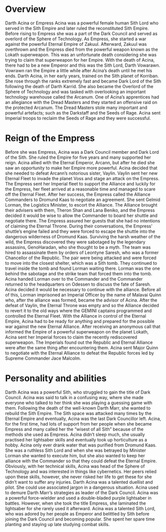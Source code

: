 # Overview

Darth Acina or Empress Acina was a powerful female human Sith Lord who served in the Sith Empire and later ruled the reconstituted Sith Empire.
Before rising to Empress she was a part of the Dark Council and served as overlord of the Sphere of Technology.
As Empress, she started a war against the powerful Eternal Empire of Zakuul.
Afterward, Zakuul was overthrown and the Empress died from the powerful weapon known as the Lokath superweapon.
This was an unfortunate death considering she was trying to claim that superweapon for her Empire.
With the death of Acina, there had to be a new Emperor and this was the Sith Lord, Darth Vowarawn.
Vowrawn ran the Empire a little while after Acina’s death until he met his ends.
Darth Acina, in her early years, trained on the Sith planet of Korriban.
She rose through the ranks extremely fast and became Dark Lord of the Sith following the death of Darth Karrid.
She also became the Overlord of the Sphere of Technology and was tasked with overlooking an important technology warehouse called the Arcanum.
One of Acina’s apprentices had an allegiance with the Dread Masters and they started an offensive raid on the protected Arcanum.
The Dread Masters stole many important and powerful artefacts; such as the Darkstaff and the Seeds of Rage.
Acina sent Imperial troops to reclaim the Seeds of Rage and they were successful.

# Reign of the Empress

Before she was Empress, Acina was a Dark Council member and Dark Lord of the Sith.
She ruled the Empire for five years and many supported her reign.
Acina allied with the Eternal Emperor, Arcann, but after he died she saw an opportunity to make her Empire more powerful.
Acina decided that she needed to defeat Arcann’s notorious sister, Vaylin.
Vaylin sent her new Eternal Fleet to invade the planet Voss and stage an attack on the Empress.
The Empress sent her Imperial fleet to support the Alliance and luckily for the Empress, her fleet arrived at a reasonable time and managed to scare off the Eternal Fleet.
After her success, the Empress called the Alliance Commanders to Dromund Kaas to negotiate an agreement.
She sent Gelmid Lorman, the Logistics Minister, to escort the Alliance.
The Alliance brought their advisers with them, Theron Shan and Lana Beniko, and the Empress decided it would be wise to allow the Commander to board her shuttle and negotiate there.
The Empress assured her guests that she had no intentions of claiming the Eternal Throne.
During their conversations, the Empress’ shuttle’s engine failed and they were forced to escape the shuttle into the dangerous wilderness of Dromund Kaas.
Surviving the harsh weather of the wild, the Empress discovered they were sabotaged by the legendary assassins, GenoHaradan, who she thought to be a myth.
The team was hired to assassinate them by orders of Leontyne Saresh, who was a former Chancellor of the Republic.
The pair were being attacked and were forced to move into the closest shelter, which was a Sith tomb.
They continued to travel inside the tomb and found Lorman waiting there.
Lorman was the one behind the sabotage and the strike team that forced them into the tomb.
Acina handed Lorman over to the Commander and the Commander returned to the headquarters on Odessen to discuss the fate of Saresh.
Acina decided it would be necessary to continue with the alliance.
Before all of this, Lorman imprisoned an Imperial Officer by the name of Malavai Quinn who, after the alliance was formed, became the advisor of Acina.
After the defeat of Vaylin, the Eternal Throne was empty and so the Alliance decided to revert it to the old ways where the GEMINI captains programmed and controlled the Eternal Fleet.
With the Alliance in control of the Eternal Empire, Acina had to be ready for anything and prepared for the possible war against the new Eternal Alliance.
After receiving an anonymous call that informed the Empire of a powerful superweapon on the planet Lokath, Acina sent her Imperial forces to claim the recently rediscovered superweapon.
The Imperials found out the Republic and Eternal Alliance were after the same thing after encountering them.
Acina sent Major Quinn to negotiate with the Eternal Alliance to defeat the Republic forces led by Supreme Commander Jace Malcolm.

# Personality and abilities

Darth Acina was a powerful Sith, who struggled to gain the title of Dark Council.
Acina was said to talk in a confusing way, where she made everyone who talked to her think she was playing a guessing game with them.
Following the death of the well-known Darth Marr, she wanted to rebuild the Sith Empire.
The Sith space was attacked many times by the Eternal Empire and eventually, Acina was the last Dark Councillor left.
Acina, for the first time, had lots of support from her people when she became Empress and many called her the “wisest of all Sith” because of the methods she used as Empress.
Acina didn’t sleep much, she usually practised her lightsaber skills and eventually took up horticulture as a hobby.
Acina only ever drank water that was purified from Dromund Kaas.
She was a ruthless Sith Lord and when she was betrayed by Minister Lorman she wanted to execute him, but she also wanted to keep her alliance with the Commander so that they could defeat the Eternal Empire.
Obviously, with her technical skills, Acina was head of the Sphere of Technology and was interested in things like cybernetics.
Her peers relied upon these skills, however, she never risked her life to get these for she didn’t want to suffer any injuries.
Darth Acina was a talented duellist and pilot.
She could use associated jargon in a dangerous situation.
Acina used to demure Darth Marr’s strategies as leader of the Dark Council.
Acina was a powerful force-wielder and used a double-bladed purple lightsaber in battles.
However, when she took the title Empress, she laminated the lightsaber for she rarely used it afterward.
Acina was a talented Sith Lord, who was adored by her people as Emperor and belittled by Sith before joining the Dark Council and becoming popular.
She spent her spare time planting and staying up late studying combat skills.
